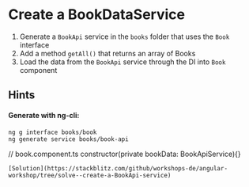# Create a BookDataService
1. Generate a `BookApi` service in the `books` folder that uses the `Book` interface
2. Add a method `getAll()` that returns an array of Books
3. Load the data from the `BookApi` service through the DI into `Book` component

## Hints

#### Generate with ng-cli:

```
ng g interface books/book
ng generate service books/book-api
```


// book.component.ts
constructor(private bookData: BookApiService){}
```
[Solution](https://stackblitz.com/github/workshops-de/angular-workshop/tree/solve--create-a-BookApi-service)
